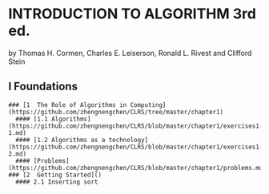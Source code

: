 # INTRODUCTION TO ALGORITHM 3rd ed.
by Thomas H. Cormen, Charles E. Leiserson, Ronald L. Rivest and Clifford Stein
  ## I  Foundations
    ### [1  The Role of Algorithms in Computing](https://github.com/zhengnengchen/CLRS/tree/master/chapter1)
      #### [1.1 Algorithms](https://github.com/zhengnengchen/CLRS/blob/master/chapter1/exercises1-1.md)
      #### [1.2 Algorithms as a technology](https://github.com/zhengnengchen/CLRS/blob/master/chapter1/exercises1-2.md)
      #### [Problems](https://github.com/zhengnengchen/CLRS/blob/master/chapter1/problems.md)
    ### [2  Getting Started]()
      #### 2.1 Inserting sort
